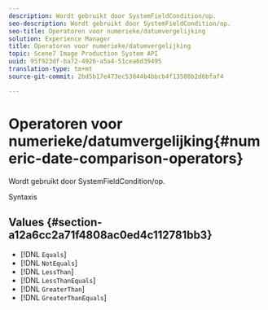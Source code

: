 ```yaml
---
description: Wordt gebruikt door SystemFieldCondition/op.
seo-description: Wordt gebruikt door SystemFieldCondition/op.
seo-title: Operatoren voor numerieke/datumvergelijking
solution: Experience Manager
title: Operatoren voor numerieke/datumvergelijking
topic: Scene7 Image Production System API
uuid: 95f923df-ba72-4926-a5a4-51cea6d39495
translation-type: tm+mt
source-git-commit: 2bd5b17e473ec53844b4bbcb4f13580b2d6bfaf4

---
```



# Operatoren voor numerieke/datumvergelijking{#numeric-date-comparison-operators}

Wordt gebruikt door SystemFieldCondition/op.

Syntaxis

## Values {#section-a12a6cc2a71f4808ac0ed4c112781bb3}

* [!DNL `Equals`]
* [!DNL `NotEquals`]
* [!DNL `LessThan`]
* [!DNL `LessThanEquals`]
* [!DNL `GreaterThan`]
* [!DNL `GreaterThanEquals`]

